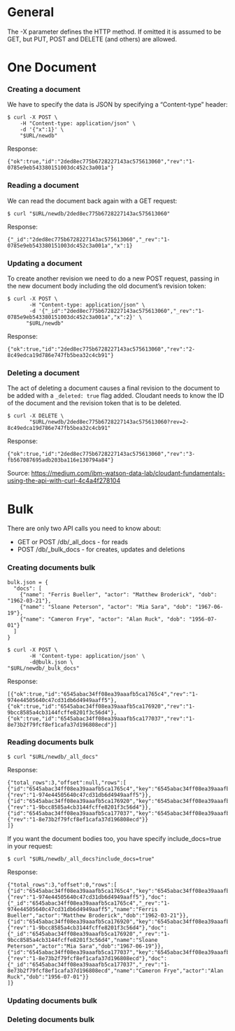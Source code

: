# General
The -X parameter defines the HTTP method. If omitted it is assumed to be GET, but PUT, POST and DELETE (and others) are allowed.

# One Document
### Creating a document
We have to specify the data is JSON by specifying a “Content-type” header:
```
$ curl -X POST \
    -H "Content-type: application/json" \
    -d '{"x":1}' \
    "$URL/newdb"
```
Response:
```
{"ok":true,"id":"2ded8ec775b6728227143ac575613060","rev":"1-0785e9eb543380151003dc452c3a001a"}
```
    
### Reading a document
We can read the document back again with a GET request:
```
$ curl "$URL/newdb/2ded8ec775b6728227143ac575613060"
```
Response:
```
{"_id":"2ded8ec775b6728227143ac575613060","_rev":"1-0785e9eb543380151003dc452c3a001a","x":1}
```

### Updating a document
To create another revision we need to do a new POST request, passing in the new document body including the old document’s revision token:
```
$ curl -X POST \
       -H "Content-type: application/json" \
       -d '{"_id":"2ded8ec775b6728227143ac575613060","_rev":"1-0785e9eb543380151003dc452c3a001a","x":2}' \
      "$URL/newdb"
```
Response:
```
{"ok":true,"id":"2ded8ec775b6728227143ac575613060","rev":"2-8c49edca19d786e747fb5bea32c4cb91"}
```


### Deleting a document
The act of deleting a document causes a final revision to the document to be added with a `_deleted: true` flag added. Cloudant needs to know the ID of the document and the revision token that is to be deleted.

```
$ curl -X DELETE \
       "$URL/newdb/2ded8ec775b6728227143ac575613060?rev=2-8c49edca19d786e747fb5bea32c4cb91"
```
Response: 
```
{"ok":true,"id":"2ded8ec775b6728227143ac575613060","rev":"3-fb567087695adb203ba116e130794a84"}
```

Source: https://medium.com/ibm-watson-data-lab/cloudant-fundamentals-using-the-api-with-curl-4c4a4f278104

# Bulk
There are only two API calls you need to know about:
- GET or POST /db/_all_docs - for reads
- POST /db/_bulk_docs - for creates, updates and deletions

### Creating documents bulk
```
bulk.json = {
  "docs": [
    {"name": "Ferris Bueller", "actor": "Matthew Broderick", "dob": "1962-03-21"},
    {"name": "Sloane Peterson", "actor": "Mia Sara", "dob": "1967-06-19"},
    {"name": "Cameron Frye", "actor": "Alan Ruck", "dob": "1956-07-01"}
  ] 
}
```
```
$ curl -X POST \
       -H 'Content-type: application/json' \
       -d@bulk.json \
"$URL/newdb/_bulk_docs"
```
Response: 
``` 
[{"ok":true,"id":"6545abac34ff08ea39aaafb5ca1765c4","rev":"1-974e44505640c47cd31db6d4949aaff5"},{"ok":true,"id":"6545abac34ff08ea39aaafb5ca176920","rev":"1-9bcc8585a4cb3144fcffe8201f3c56d4"},{"ok":true,"id":"6545abac34ff08ea39aaafb5ca177037","rev":"1-8e73b2f79fcf8ef1cafa37d196808ecd"}]
```

### Reading documents bulk
```
$ curl "$URL/newdb/_all_docs"
```
Response:
```
{"total_rows":3,"offset":null,"rows":[
{"id":"6545abac34ff08ea39aaafb5ca1765c4","key":"6545abac34ff08ea39aaafb5ca1765c4","value":{"rev":"1-974e44505640c47cd31db6d4949aaff5"}},
{"id":"6545abac34ff08ea39aaafb5ca176920","key":"6545abac34ff08ea39aaafb5ca176920","value":{"rev":"1-9bcc8585a4cb3144fcffe8201f3c56d4"}},
{"id":"6545abac34ff08ea39aaafb5ca177037","key":"6545abac34ff08ea39aaafb5ca177037","value":{"rev":"1-8e73b2f79fcf8ef1cafa37d196808ecd"}}
]}
```
If you want the document bodies too, you have specify include_docs=true in your request:
```
$ curl "$URL/newdb/_all_docs?include_docs=true"
```
Response:
```
{"total_rows":3,"offset":0,"rows":[
{"id":"6545abac34ff08ea39aaafb5ca1765c4","key":"6545abac34ff08ea39aaafb5ca1765c4","value":{"rev":"1-974e44505640c47cd31db6d4949aaff5"},"doc":{"_id":"6545abac34ff08ea39aaafb5ca1765c4","_rev":"1-974e44505640c47cd31db6d4949aaff5","name":"Ferris Bueller","actor":"Matthew Broderick","dob":"1962-03-21"}},
{"id":"6545abac34ff08ea39aaafb5ca176920","key":"6545abac34ff08ea39aaafb5ca176920","value":{"rev":"1-9bcc8585a4cb3144fcffe8201f3c56d4"},"doc":{"_id":"6545abac34ff08ea39aaafb5ca176920","_rev":"1-9bcc8585a4cb3144fcffe8201f3c56d4","name":"Sloane Peterson","actor":"Mia Sara","dob":"1967-06-19"}},
{"id":"6545abac34ff08ea39aaafb5ca177037","key":"6545abac34ff08ea39aaafb5ca177037","value":{"rev":"1-8e73b2f79fcf8ef1cafa37d196808ecd"},"doc":{"_id":"6545abac34ff08ea39aaafb5ca177037","_rev":"1-8e73b2f79fcf8ef1cafa37d196808ecd","name":"Cameron Frye","actor":"Alan Ruck","dob":"1956-07-01"}}
]}
```

### Updating documents bulk

### Deleting documents bulk





